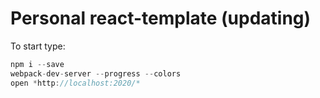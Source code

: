 # Personal react-template (updating)

To start type:
```js
npm i --save
webpack-dev-server --progress --colors
open *http://localhost:2020/*
```
